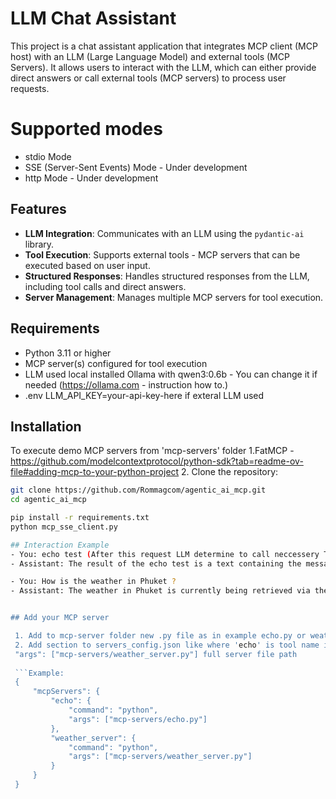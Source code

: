 # LLM Chat Assistant

This project is a chat assistant application that integrates MCP client (MCP host) with an LLM (Large Language Model) and external tools (MCP Servers). It allows users to interact with the LLM, which can either provide direct answers or call external tools (MCP servers) to process user requests.

# Supported modes
 - stdio Mode
 - SSE (Server-Sent Events) Mode - Under development
 - http Mode - Under development
## Features

- **LLM Integration**: Communicates with an LLM using the `pydantic-ai` library.
- **Tool Execution**: Supports external tools - MCP servers that can be executed based on user input.
- **Structured Responses**: Handles structured responses from the LLM, including tool calls and direct answers.
- **Server Management**: Manages multiple MCP servers for tool execution.

## Requirements

- Python 3.11 or higher
- MCP server(s) configured for tool execution
- LLM used local installed Ollama with qwen3:0.6b - You can change it if needed (https://ollama.com - instruction how to.)
- .env LLM_API_KEY=your-api-key-here if exteral LLM used

## Installation
To execute demo MCP servers from 'mcp-servers' folder
1.FatMCP - https://github.com/modelcontextprotocol/python-sdk?tab=readme-ov-file#adding-mcp-to-your-python-project 
2. Clone the repository:
   ```bash
   git clone https://github.com/Rommagcom/agentic_ai_mcp.git
   cd agentic_ai_mcp

   pip install -r requirements.txt
   python mcp_sse_client.py

## Interaction Example
- You: echo test (After this request LLM determine to call neccessery Tool from MCP server)
- Assistant: The result of the echo test is a text containing the message "This is echo test test". (Direct answer from MCP server)

- You: How is the weather in Phuket ?
- Assistant: The weather in Phuket is currently being retrieved via the API, with the mock response indicating it's a simulated result.


## Add your MCP server

	1. Add to mcp-server folder new .py file as in example echo.py or weater_server.py
	2. Add section to servers_config.json like where 'echo' is tool name in .py file -> @mcp.tool(description="A simple echo tool", name="echo")
	"args": ["mcp-servers/weather_server.py"] full server file path
	
	```Example:
	{
		"mcpServers": {
			"echo": {
				"command": "python",
				"args": ["mcp-servers/echo.py"]
			},
			"weather_server": {
				"command": "python",
				"args": ["mcp-servers/weather_server.py"]
			}
		}
	}
